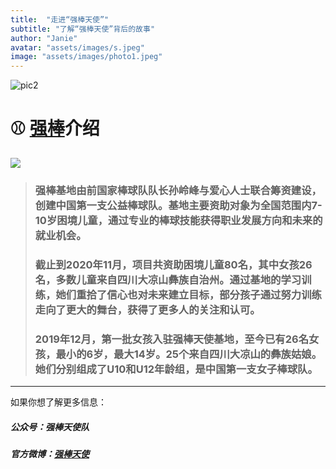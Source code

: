 ```yaml
---
title:  "走进“强棒天使”"
subtitle: "了解“强棒天使”背后的故事"
author: "Janie"
avatar: "assets/images/s.jpeg"
image: "assets/images/photo1.jpeg"
---
```



![pic2](https://tva1.sinaimg.cn/large/e6c9d24ely1gojp3b3e7dj20m80tnq4b.jpg)




# ⚾️ [强棒](https://baike.baidu.com/item/%E5%BC%BA%E6%A3%92%E5%A4%A9%E4%BD%BF%E9%A1%B9%E7%9B%AE/53242363)介绍

![](https://tva1.sinaimg.cn/large/e6c9d24ely1gojppnd7vij219p0u0jzd.jpg)


>### 强棒基地由前国家棒球队队长孙岭峰与爱心人士联合筹资建设，创建中国第一支**公益棒球队**。基地主要资助对象为全国范围内7-10岁困境儿童，通过专业的棒球技能获得职业发展方向和未来的就业机会。
> 
>### 截止到2020年11月，项目共资助困境儿童80名，其中女孩26名，多数儿童来自四川大凉山彝族自治州。通过基地的学习训练，她们重拾了信心也对未来建立目标，部分孩子通过努力训练走向了更大的舞台，获得了更多人的关注和认可。
>### 2019年12月，第一批女孩入驻强棒天使基地，至今已有26名女孩，最小的6岁，最大14岁。25个来自四川大凉山的彝族姑娘。她们分别组成了U10和U12年龄组，是中国第一支女子棒球队。

*** 

如果你想了解更多信息：
##### 公众号：强棒天使队
##### 官方微博：[强棒天使](https://weibo.com/PBangels)
